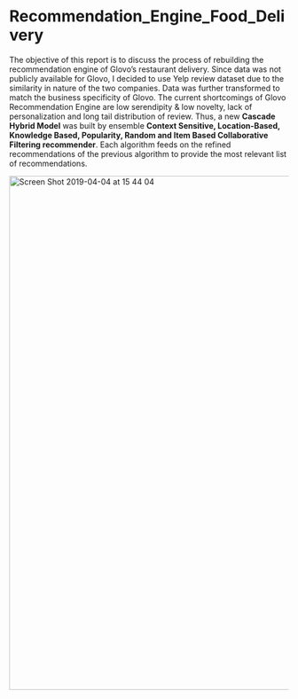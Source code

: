 # Recommendation_Engine_Food_Delivery

The objective of this report is to discuss the process of rebuilding the recommendation engine of Glovo’s restaurant delivery. Since data was not publicly available for Glovo, I decided to use Yelp review dataset due to the similarity in nature of the two companies. Data was further transformed to match the business specificity of Glovo. The current shortcomings of Glovo Recommendation Engine are low serendipity & low novelty, lack of personalization and long tail distribution of review. Thus, a new **Cascade Hybrid Model** was built by ensemble **Context Sensitive, Location-Based, Knowledge Based, Popularity, Random and Item Based Collaborative Filtering recommender**. Each algorithm feeds on the refined recommendations of the previous algorithm to provide the most relevant list of recommendations.

<img width="927" alt="Screen Shot 2019-04-04 at 15 44 04" src="https://user-images.githubusercontent.com/44138106/55560476-8ed56400-56f0-11e9-8c97-e5c329123ec8.png">
